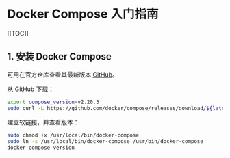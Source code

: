# Docker Compose 入门指南

[[TOC]]

## 1. 安装 Docker Compose

可用在官方仓库查看其最新版本 [GitHub](https://github.com/docker/compose/releases/latest)。

从 GitHub 下载：

```bash
export compose_version=v2.20.3
sudo curl -L https://github.com/docker/compose/releases/download/${latest}/docker-compose-`uname -s`-`uname -m` -o /usr/local/bin/docker-compose
```

<!-- 不要加入国内镜像！因为不可靠，暂时不考虑使用国内镜像。 -->

建立软链接，并查看版本：

```bash
sudo chmod +x /usr/local/bin/docker-compose
sudo ln -s /usr/local/bin/docker-compose /usr/bin/docker-compose
docker-compose version
```
